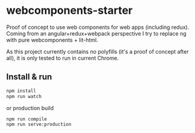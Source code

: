 # webcomponents-starter

Proof of concept to use web components for web apps (including redux).
Coming from an angular+redux+webpack perspective I try to replace ng with pure webcomponents + lit-html. 

As this project currently contains no polyfills (it's a proof of concept after all), it is only tested to run in current Chrome. 


## Install & run

```bash
npm install
npm run watch
```
or production build

```bash
npm run compile
npm run serve:production
```
